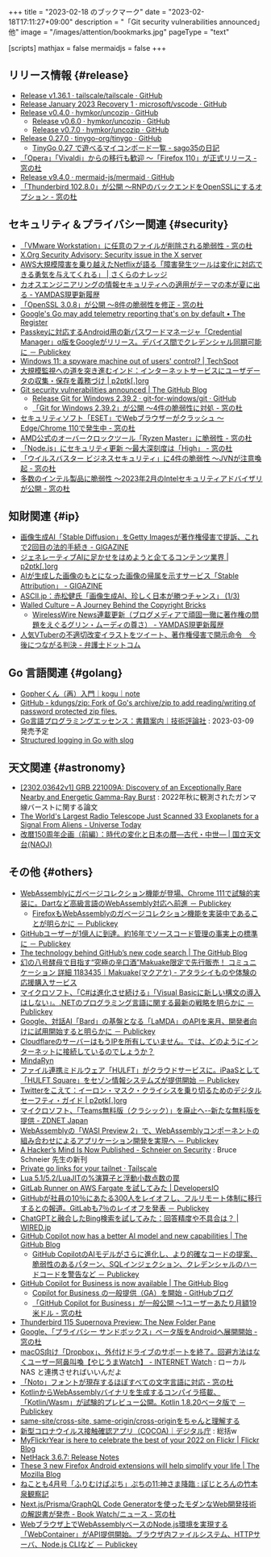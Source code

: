 +++
title = "2023-02-18 のブックマーク"
date =  "2023-02-18T17:11:27+09:00"
description = "「Git security vulnerabilities announced」他"
image = "/images/attention/bookmarks.jpg"
pageType = "text"

[scripts]
  mathjax = false
  mermaidjs = false
+++

## リリース情報 {#release}

- [Release v1.36.1 · tailscale/tailscale · GitHub](https://github.com/tailscale/tailscale/releases/tag/v1.36.1)
- [Release January 2023 Recovery 1 · microsoft/vscode · GitHub](https://github.com/microsoft/vscode/releases/tag/1.75.1)
- [Release v0.4.0 · hymkor/uncozip · GitHub](https://github.com/hymkor/uncozip/releases/tag/v0.4.0)
  - [Release v0.6.0 · hymkor/uncozip · GitHub](https://github.com/hymkor/uncozip/releases/tag/v0.6.0)
  - [Release v0.7.0 · hymkor/uncozip · GitHub](https://github.com/hymkor/uncozip/releases/tag/v0.7.0)
- [Release 0.27.0 · tinygo-org/tinygo · GitHub](https://github.com/tinygo-org/tinygo/releases/tag/v0.27.0)
  - [TinyGo 0.27 で遊べるマイコンボード一覧 - sago35の日記](https://sago35.hatenablog.com/entry/2023/02/13/220248)
- [「Opera」「Vivaldi」からの移行も歓迎 ～「Firefox 110」が正式リリース - 窓の杜](https://forest.watch.impress.co.jp/docs/news/1478676.html)
- [Release v9.4.0 · mermaid-js/mermaid · GitHub](https://github.com/mermaid-js/mermaid/releases/tag/v9.4.0)
- [「Thunderbird 102.8.0」が公開 ～RNPのバックエンドをOpenSSLにするオプション - 窓の杜](https://forest.watch.impress.co.jp/docs/news/1479384.html)

## セキュリティ＆プライバシー関連 {#security}

- [「VMware Workstation」に任意のファイルが削除される脆弱性 - 窓の杜](https://forest.watch.impress.co.jp/docs/news/1476091.html)
- [X.Org Security Advisory: Security issue in the X server](https://lists.x.org/archives/xorg/2023-February/061255.html)
- [AWS大規模障害を乗り越えたNetflixが語る「障害発生ツールは変化に対応できる勇気を与えてくれる」  |  さくらのナレッジ](https://knowledge.sakura.ad.jp/3957/)
- [カオスエンジニアリングの情報セキュリティへの適用がテーマの本が夏に出る - YAMDAS現更新履歴](https://yamdas.hatenablog.com/entry/20230209/security-chaos-engineering)
- [「OpenSSL 3.0.8」が公開 ～8件の脆弱性を修正 - 窓の杜](https://forest.watch.impress.co.jp/docs/news/1477012.html)
- [Google's Go may add telemetry reporting that's on by default • The Register](https://www.theregister.com/2023/02/10/googles_go_programming_language_telemetry_debate/)
- [Passkeyに対応するAndroid用の新パスワードマネージャ「Credential Manager」α版をGoogleがリリース。デバイス間でクレデンシャル同期可能に － Publickey](https://www.publickey1.jp/blog/23/passkeyandroidcredential_managergoogle.html)
- [Windows 11: a spyware machine out of users' control? | TechSpot](https://www.techspot.com/news/97535-windows-11-spyware-machine-out-users-control.html)
- [大規模監視への道を突き進むインド：インターネットサービスにユーザデータの収集・保存を義務づけ | p2ptk[.]org](https://p2ptk.org/freedom-of-speech/4343)
- [Git security vulnerabilities announced | The GitHub Blog](https://github.blog/2023-02-14-git-security-vulnerabilities-announced-3/)
  - [Release Git for Windows 2.39.2 · git-for-windows/git · GitHub](https://github.com/git-for-windows/git/releases/tag/v2.39.2.windows.1)
  - [「Git for Windows 2.39.2」が公開 ～4件の脆弱性に対処 - 窓の杜](https://forest.watch.impress.co.jp/docs/news/1478719.html)
- [セキュリティソフト「ESET」でWebブラウザーがクラッシュ ～Edge/Chrome 110で発生中 - 窓の杜](https://forest.watch.impress.co.jp/docs/news/1478347.html)
- [AMD公式のオーバークロックツール「Ryzen Master」に脆弱性 - 窓の杜](https://forest.watch.impress.co.jp/docs/news/1478819.html)
- [「Node.js」にセキュリティ更新 ～最大深刻度は「High」 - 窓の杜](https://forest.watch.impress.co.jp/docs/news/1479396.html)
- [「ウイルスバスター ビジネスセキュリティ」に4件の脆弱性 ～JVNが注意喚起 - 窓の杜](https://forest.watch.impress.co.jp/docs/news/1479599.html)
- [多数のインテル製品に脆弱性 ～2023年2月のIntelセキュリティアドバイザリが公開 - 窓の杜](https://forest.watch.impress.co.jp/docs/news/1479214.html)

## 知財関連 {#ip}

- [画像生成AI「Stable Diffusion」をGetty Imagesが著作権侵害で提訴、これで2回目の法的手続き - GIGAZINE](https://gigazine.net/news/20230207-getty-sues-stability-ai/)
- [ジェネレーティブAIに足かせをはめようと企てるコンテンツ業界 | p2ptk[.]org](https://p2ptk.org/copyright/4326)
- [AIが生成した画像のもとになった画像の帰属を示すサービス「Stable Attribution」 - GIGAZINE](https://gigazine.net/news/20230206-stable-attribution/)
- [ASCII.jp：赤松健氏「画像生成AI、珍しく日本が勝つチャンス」 (1/3)](https://ascii.jp/elem/000/004/122/4122855/)
- [Walled Culture – A Journey Behind the Copyright Bricks](https://walledculture.org/)
  - [WirelessWire News連載更新（ブログメディアで頑固一徹に著作権の問題をえぐるグリン・ムーディの尊さ） - YAMDAS現更新履歴](https://yamdas.hatenablog.com/entry/20230209/wirelesswire)
- [人気VTuberの不適切改変イラストをツイート、著作権侵害で開示命令　今後につながる判決 - 弁護士ドットコム](https://www.bengo4.com/c_23/n_15646/)

## Go 言語関連 {#golang}

- [Gopherくん（再）入門｜kogu｜note](https://note.com/kogu_dev/n/ndd6c99479901)
- [GitHub - kdungs/zip: Fork of Go's archive/zip to add reading/writing of password protected zip files.](https://github.com/kdungs/zip)
- [Go言語プログラミングエッセンス：書籍案内｜技術評論社](https://gihyo.jp/book/2023/978-4-297-13419-8) : 2023-03-09 発売予定
- [Structured logging in Go with slog](https://mrkaran.dev/posts/structured-logging-in-go-with-slog/)

## 天文関連 {#astronomy}

- [[2302.03642v1] GRB 221009A: Discovery of an Exceptionally Rare Nearby and Energetic Gamma-Ray Burst](/abs/2302.03642) : 2022年秋に観測されたガンマ線バーストに関する論文
- [The World's Largest Radio Telescope Just Scanned 33 Exoplanets for a Signal From Aliens - Universe Today](https://www.universetoday.com/159855/the-worlds-largest-radio-telescope-just-scanned-33-exoplanets-for-a-signal-from-aliens/)
- [改暦150周年企画（前編）：時代の変化と日本の暦―古代・中世― | 国立天文台(NAOJ)](https://www.nao.ac.jp/news/blog/2023/20230217-koyomi.html)

## その他 {#others}

- [WebAssemblyにガベージコレクション機能が登場、Chrome 111で試験的実装に。Dartなど高級言語のWebAssembly対応へ前進 － Publickey](https://www.publickey1.jp/blog/23/webassemblychrome_111dartwebassembly.html)
  - [FirefoxもWebAssemblyのガベージコレクション機能を実装中であることが明らかに － Publickey](https://www.publickey1.jp/blog/23/firefoxwebassembly.html)
- [GitHubユーザーが1億人に到達。約16年でソースコード管理の事実上の標準に － Publickey](https://www.publickey1.jp/blog/23/github116.html)
- [The technology behind GitHub’s new code search | The GitHub Blog](https://github.blog/2023-02-06-the-technology-behind-githubs-new-code-search/)
- [幻の八号酵母で目指す“究極の辛口酒”Makuake限定で先行販売！ コミュニケーション 詳細 1183435｜Makuake(マクアケ) - アタラシイものや体験の応援購入サービス](https://www.makuake.com/project/murashige/communication/detail/1183435/)
- [マイクロソフト、「C#は進化させ続ける」「Visual Basicに新しい構文の導入はしない」。.NETのプログラミング言語に関する最新の戦略を明らかに － Publickey](https://www.publickey1.jp/blog/23/cvisual_basicnet.html)
- [Google、対話AI「Bard」の基盤となる「LaMDA」のAPIを来月、開発者向けに試用開始すると明らかに － Publickey](https://www.publickey1.jp/blog/23/googleaibardlamdaapi.html)
- [CloudflareのサーバーはもうIPを所有していません。では、どのようにインターネットに接続しているのでしょうか？](https://blog.cloudflare.com/ja-jp/cloudflare-servers-dont-own-ips-anymore-ja-jp/)
- [MindaRyn](https://mindaryn.com/)
- [ファイル連携ミドルウェア「HULFT」がクラウドサービスに。iPaaSとして「HULFT Square」をセゾン情報システムズが提供開始 － Publickey](https://www.publickey1.jp/blog/23/hulftipaashulft_squre.html)
- [Twitterをこえて：イーロン・マスク・クライシスを乗り切るためのデジタルセーフティ・ガイド | p2ptk[.]org](https://p2ptk.org/privacy/4199)
- [マイクロソフト、「Teams無料版（クラシック）」を廃止へ--新たな無料版を提供 - ZDNET Japan](https://japan.zdnet.com/article/35199810/)
- [WebAssemblyの「WASI Preview 2」で、WebAssemblyコンポーネントの組み合わせによるアプリケーション開発を実現へ － Publickey](https://www.publickey1.jp/blog/23/webassemblywasi_preview_2webassembly.html)
- [A Hacker’s Mind Is Now Published - Schneier on Security](https://www.schneier.com/blog/archives/2023/02/a-hackers-mind-is-now-published.html) : Bruce Schneier 先生の新刊
- [Private go links for your tailnet · Tailscale](https://tailscale.com/blog/golink/)
- [Lua 5.1/5.2/LuaJITの%演算子と浮動小数点数の罠](https://zenn.dev/mod_poppo/articles/lua51-mod-operator)
- [GitLab Runner on AWS Fargate を試してみた | DevelopersIO](https://dev.classmethod.jp/articles/2022-07-06-gitlab-runner-using-ecs/)
- [GitHubが社員の10％にあたる300人をレイオフし、フルリモート体制に移行するとの報道。GitLabも7％のレイオフを発表 － Publickey](https://www.publickey1.jp/blog/23/github10300gitlab7.html)
- [ChatGPTと融合したBing検索を試してみた：回答精度や不具合は？ | WIRED.jp](https://wired.jp/article/my-strange-day-with-bings-new-ai-chatbot/)
- [GitHub Copilot now has a better AI model and new capabilities | The GitHub Blog](https://github.blog/2023-02-14-github-copilot-now-has-a-better-ai-model-and-new-capabilities/)
  - [GitHub CopilotのAIモデルがさらに進化し、より的確なコードの提案、脆弱性のあるパターン、SQLインジェクション、クレデンシャルのハードコードを警告など － Publickey](https://www.publickey1.jp/blog/23/github_copilotaisql.html)
- [GitHub Copilot for Business is now available | The GitHub Blog](https://github.blog/2023-02-14-github-copilot-for-business-is-now-available/)
  - [Copilot for Business の一般提供（GA）を開始 - GitHubブログ](https://github.blog/jp/2023-02-15-copilot-for-business-is-now-available/)
  - [「GitHub Copilot for Business」が一般公開 ～1ユーザーあたり月額19米ドル - 窓の杜](https://forest.watch.impress.co.jp/docs/news/1478891.html)
- [Thunderbird 115 Supernova Preview: The New Folder Pane](https://blog.thunderbird.net/2023/02/thunderbird-115-supernova-preview-the-new-folder-pane/)
- [Google、「プライバシー サンドボックス」ベータ版をAndroidへ展開開始 - 窓の杜](https://forest.watch.impress.co.jp/docs/news/1478650.html)
- [macOS向け「Dropbox」、外付けドライブのサポートを終了。回避方法はなくユーザー阿鼻叫喚【やじうまWatch】 - INTERNET Watch](https://internet.watch.impress.co.jp/docs/yajiuma/1479007.html) : ローカル NAS と連携させればいいんだよ
- [「Noto」フォントが現存するほぼすべての文字言語に対応 - 窓の杜](https://forest.watch.impress.co.jp/docs/news/1478991.html)
- [KotlinからWebAssemblyバイナリを生成するコンパイラ搭載、「Kotlin/Wasm」が試験的プレビュー公開。Kotlin 1.8.20ベータ版で － Publickey](https://www.publickey1.jp/blog/23/kotlinwebassemblykotlinwasmkotlin_1820.html)
- [same-site/cross-site, same-origin/cross-originをちゃんと理解する](https://zenn.dev/agektmr/articles/f8dcd345a88c97)
- [新型コロナウイルス接触確認アプリ（COCOA)｜デジタル庁](https://www.digital.go.jp/policies/cocoa/) : 総括w
- [MyFlickrYear is here to celebrate the best of your 2022 on Flickr | Flickr Blog](https://blog.flickr.net/en/2023/02/13/myflickryear-is-here-to-celebrate-the-best-of-your-2022-on-flickr/)
- [NetHack 3.6.7: Release Notes](https://www.nethack.org/v367/release.html)
- [These 3 new Firefox Android extensions will help simplify your life | The Mozilla Blog](https://blog.mozilla.org/en/mozilla/these-3-new-firefox-android-extensions-will-help-simplify-your-life/)
- [ねことも4月号「ふりむけばぷち」ぷちの11:神さま降臨 : ぽじとろんの竹本泉観察記](https://positron.exblog.jp/32948196/)
- [Next.js/Prisma/GraphQL Code Generatorを使ったモダンなWeb開発技術の解説書が発売 - Book Watch/ニュース - 窓の杜](https://forest.watch.impress.co.jp/docs/bookwatch/news/1479418.html)
- [Webブラウザ上でWebAssemblyベースのNode.js環境を実現する「WebContainer」がAPI提供開始。ブラウザ内ファイルシステム、HTTPサーバ、Node.js CLIなど － Publickey](https://www.publickey1.jp/blog/23/webwebassemblynodejswebcontainerapihttpnodejs_cli.html)
